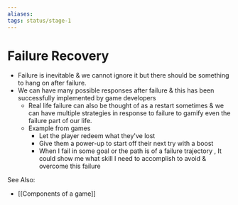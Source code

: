 ```yaml
---
aliases: 
tags: status/stage-1 
---
```

# Failure Recovery
-   Failure is inevitable & we cannot ignore it but there should be something to hang on after failure.
-   We can have many possible responses after failure & this has been successfully implemented by game developers
    -   Real life failure can also be thought of as a restart sometimes & we can have multiple strategies in response to failure to gamify even the failure part of our life.
    -   Example from games
        -   Let the player redeem what they've lost
        -   Give them a power-up to start off their next try with a boost
        -   When I fail in some goal or the path is of a failure trajectory , It could show me what skill I need to accomplish to avoid & overcome this failure

See Also:
- [[Components of a game]]

 